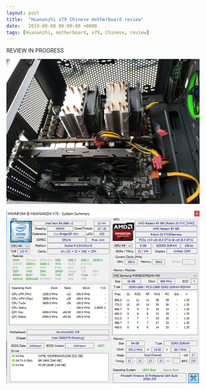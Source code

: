 ```yaml
---
layout: post
title:  "Huananzhi x79 Chinese motherboard review"
date:   2019-09-08 00:00:00 +0800
tags: [Huananzhi, motherboard, x79, Chinese, review]
---
```


REVIEW IN PROGRESS

![oblique](/assets/hardware/huananzhi_oblique.jpg)

![oblique](/assets/hardware/hwi558_huananzhi.png)